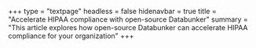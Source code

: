 +++
type = "textpage"
headless = false
hidenavbar = true
title = "Accelerate HIPAA compliance with open-source Databunker"
summary = "This article explores how open-source Databunker can accelerate HIPAA compliance for your organization"
+++
